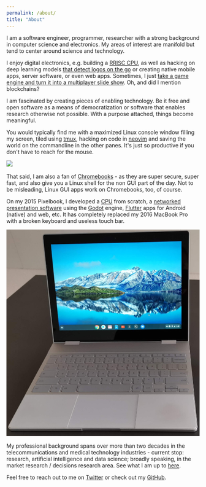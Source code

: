 ```yaml
---
permalink: /about/
title: "About"
---
```


I am a software engineer, programmer, researcher with a strong background in computer science and electronics. My areas of interest are manifold but tend to center around science and technology.

I enjoy digital electronics, e.g. building a [RRISC CPU](/projects/rrisc/), as well as hacking on deep learning models [that detect logos on the go](/projects/brille/) or creating native mobile apps, server software, or even web apps. Sometimes, I just [take a game engine and turn it into a multiplayer slide show](/projects/bullets/). Oh, and did I mention blockchains?

I am fascinated by creating pieces of enabling technology. Be it free and open software as a means of democratization or software that enables research otherwise not possible. With a purpose attached, things become meaningful. 

You would typically find me with a maximized Linux console window filling my screen, tiled using [tmux](https://github.com/tmux/tmux/wiki), hacking on code in [neovim](https://neovim.io/) and saving the world on the commandline in the other panes. It's just so productive if you don't have to reach for the mouse.

![](https://user-images.githubusercontent.com/30892199/103263490-55568900-49a8-11eb-9b65-84b423a1a7b3.png)

That said, I am also a fan of [Chromebooks](https://www.google.com/chromebook/) - as they are super secure, super fast, and also give you a Linux shell for the non GUI part of the day. Not to be misleading, Linux GUI apps work on Chromebooks, too, of course. 

On my 2015 Pixelbook, I developed a [CPU](/projects/rrisc/) from scratch, a [networked presentation software](/projects/bullets/) using the [Godot](https://godotengine.org/) engine, [Flutter](https://flutter.dev/) apps for Android (native) and web, etc. It has completely replaced my 2016 MacBook Pro with a broken keyboard and useless touch bar.

![pixelbook](/assets/images/pixelbook.jpg)


My professional background spans over more than two decades in the telecommunications and medical technology industries - current stop: research, artificial intelligence and data science; broadly speaking, in the market research / decisions research area. See what I am up to [here](https://www.nim.org/en/research/research-projects/artifical-voices-human-choices).

Feel free to reach out to me on [Twitter](https://twitter.com/renerocksai) or check out my [GitHub](https://github.com/renerocksai).
